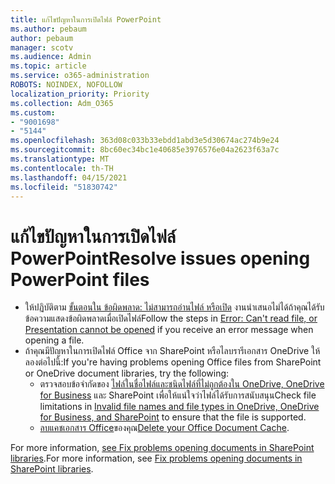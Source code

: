 ```yaml
---
title: แก้ไขปัญหาในการเปิดไฟล์ PowerPoint
ms.author: pebaum
author: pebaum
manager: scotv
ms.audience: Admin
ms.topic: article
ms.service: o365-administration
ROBOTS: NOINDEX, NOFOLLOW
localization_priority: Priority
ms.collection: Adm_O365
ms.custom:
- "9001698"
- "5144"
ms.openlocfilehash: 363d08c033b33ebdd1abd3e5d30674ac274b9e24
ms.sourcegitcommit: 8bc60ec34bc1e40685e3976576e04a2623f63a7c
ms.translationtype: MT
ms.contentlocale: th-TH
ms.lasthandoff: 04/15/2021
ms.locfileid: "51830742"
---
```

# <a name="resolve-issues-opening-powerpoint-files"></a><span data-ttu-id="76807-102">แก้ไขปัญหาในการเปิดไฟล์ PowerPoint</span><span class="sxs-lookup"><span data-stu-id="76807-102">Resolve issues opening PowerPoint files</span></span>

- <span data-ttu-id="76807-103">ให้ปฏิบัติตาม [ขั้นตอนใน ข้อผิดพลาด: ไม่สามารถอ่านไฟล์ หรือเปิด](https://support.office.com/article/Error-Can-t-read-file-or-Presentation-cannot-be-opened-7f2f31e2-d4dd-4c1f-9e27-ba6fadf92d44) งานนําเสนอไม่ได้ถ้าคุณได้รับข้อความแสดงข้อผิดพลาดเมื่อเปิดไฟล์</span><span class="sxs-lookup"><span data-stu-id="76807-103">Follow the steps in [Error: Can't read file, or Presentation cannot be opened](https://support.office.com/article/Error-Can-t-read-file-or-Presentation-cannot-be-opened-7f2f31e2-d4dd-4c1f-9e27-ba6fadf92d44) if you receive an error message when opening a file.</span></span>
- <span data-ttu-id="76807-104">ถ้าคุณมีปัญหาในการเปิดไฟล์ Office จาก SharePoint หรือไลบรารีเอกสาร OneDrive ให้ลองต่อไปนี้:</span><span class="sxs-lookup"><span data-stu-id="76807-104">If you're having problems opening Office files from SharePoint or OneDrive document libraries, try the following:</span></span>
    - <span data-ttu-id="76807-105">ตรวจสอบข้อจํากัดของ [ไฟล์ในชื่อไฟล์และชนิดไฟล์ที่ไม่ถูกต้องใน OneDrive, OneDrive for Business](https://support.office.com/article/64883a5d-228e-48f5-b3d2-eb39e07630fa) และ SharePoint เพื่อให้แน่ใจว่าไฟล์ได้รับการสนับสนุน</span><span class="sxs-lookup"><span data-stu-id="76807-105">Check file limitations in [Invalid file names and file types in OneDrive, OneDrive for Business, and SharePoint](https://support.office.com/article/64883a5d-228e-48f5-b3d2-eb39e07630fa) to ensure that the file is supported.</span></span>
    - <span data-ttu-id="76807-106">[ลบแคชเอกสาร Office](https://support.office.com/article/b1d3765e-d71b-4bb8-99ca-acd22c42995d)ของคุณ</span><span class="sxs-lookup"><span data-stu-id="76807-106">[Delete your Office Document Cache](https://support.office.com/article/b1d3765e-d71b-4bb8-99ca-acd22c42995d).</span></span>

<span data-ttu-id="76807-107">For more information, [see Fix problems opening documents in SharePoint libraries](https://support.office.com/article/31329fa1-4ad0-47fc-95d8-bb0c5b12a536).</span><span class="sxs-lookup"><span data-stu-id="76807-107">For more information, see [Fix problems opening documents in SharePoint libraries](https://support.office.com/article/31329fa1-4ad0-47fc-95d8-bb0c5b12a536).</span></span>

